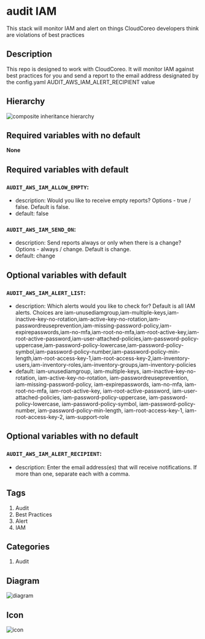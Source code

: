 audit IAM
============================
This stack will monitor IAM and alert on things CloudCoreo developers think are violations of best practices


## Description
This repo is designed to work with CloudCoreo. It will monitor IAM against best practices for you and send a report to the email address designated by the config.yaml AUDIT&#95;AWS&#95;IAM&#95;ALERT&#95;RECIPIENT value


## Hierarchy
![composite inheritance hierarchy](https://raw.githubusercontent.com/CloudCoreo/audit-aws-iam/master/images/hierarchy.png "composite inheritance hierarchy")



## Required variables with no default

**None**


## Required variables with default

### `AUDIT_AWS_IAM_ALLOW_EMPTY`:
  * description: Would you like to receive empty reports? Options - true / false. Default is false.
  * default: false

### `AUDIT_AWS_IAM_SEND_ON`:
  * description: Send reports always or only when there is a change? Options - always / change. Default is change.
  * default: change


## Optional variables with default

### `AUDIT_AWS_IAM_ALERT_LIST`:
  * description: Which alerts would you like to check for? Default is all IAM alerts. Choices are iam-unusediamgroup,iam-multiple-keys,iam-inactive-key-no-rotation,iam-active-key-no-rotation,iam-passwordreuseprevention,iam-missing-password-policy,iam-expirepasswords,iam-no-mfa,iam-root-no-mfa,iam-root-active-key,iam-root-active-password,iam-user-attached-policies,iam-password-policy-uppercase,iam-password-policy-lowercase,iam-password-policy-symbol,iam-password-policy-number,iam-password-policy-min-length,iam-root-access-key-1,iam-root-access-key-2,iam-inventory-users,iam-inventory-roles,iam-inventory-groups,iam-inventory-policies
  * default: iam-unusediamgroup, iam-multiple-keys, iam-inactive-key-no-rotation, iam-active-key-no-rotation, iam-passwordreuseprevention, iam-missing-password-policy, iam-expirepasswords, iam-no-mfa, iam-root-no-mfa, iam-root-active-key, iam-root-active-password, iam-user-attached-policies, iam-password-policy-uppercase, iam-password-policy-lowercase, iam-password-policy-symbol, iam-password-policy-number, iam-password-policy-min-length, iam-root-access-key-1, iam-root-access-key-2, iam-support-role


## Optional variables with no default

### `AUDIT_AWS_IAM_ALERT_RECIPIENT`:
  * description: Enter the email address(es) that will receive notifications. If more than one, separate each with a comma.

## Tags
1. Audit
1. Best Practices
1. Alert
1. IAM

## Categories
1. Audit



## Diagram
![diagram](https://raw.githubusercontent.com/CloudCoreo/audit-aws-iam/master/images/diagram.png "diagram")


## Icon
![icon](https://raw.githubusercontent.com/CloudCoreo/audit-aws-iam/master/images/icon.png "icon")

